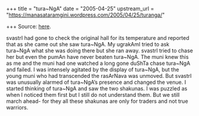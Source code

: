 +++
title = "tura~NgA"
date = "2005-04-25"
upstream_url = "https://manasataramgini.wordpress.com/2005/04/25/turanga/"

+++
Source: [here](https://manasataramgini.wordpress.com/2005/04/25/turanga/).

svastrI had gone to check the original hall for its temperature and
reported that as she came out she saw tura\~NgA. My ugrakAmI tried to
ask tura\~NgA what she was doing there but she ran away. svastrI tried
to chase her but even the pumAn have never beaten tura\~NgA. The muni
knew this as me and the muni had one watched a long gone duShTa chase
tura\~NgA and failed. I was intensely agitated by the display of
tura\~NgA, but the young muni who had transcended the rasArNava was
unmoved. But svastrI was unusually alarmed of tura\~NgA’s presence and
changed the venue. I started thinking of tura\~NgA and saw the two
shakunas. I was puzzled as when I noticed them first but I still do not
understand them. But we still march ahead- for they all these shakunas
are only for traders and not true warriors.

